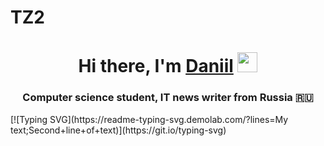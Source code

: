 # TZ2
<h1 align="center">Hi there, I'm <a href="https://Mariashat.ru/" target="_blank">Daniil</a> 
<img src="https://github.com/blackcater/blackcater/raw/main/images/Hi.gif" height="32"/></h1>
<h3 align="center">Computer science student, IT news writer from Russia 🇷🇺</h3>
[![Typing SVG](https://readme-typing-svg.demolab.com/?lines=My text;Second+line+of+text)](https://git.io/typing-svg)
